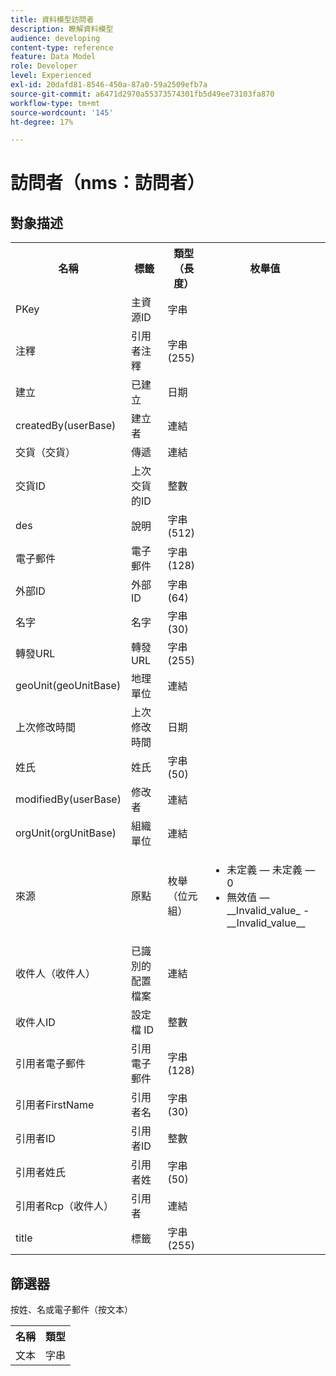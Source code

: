 ```yaml
---
title: 資料模型訪問者
description: 瞭解資料模型
audience: developing
content-type: reference
feature: Data Model
role: Developer
level: Experienced
exl-id: 20dafd81-8546-450a-87a0-59a2509efb7a
source-git-commit: a6471d2970a55373574301fb5d49ee73103fa870
workflow-type: tm+mt
source-wordcount: '145'
ht-degree: 17%

---
```


# 訪問者（nms：訪問者）

## 對象描述

<table>
    <tr>
        <th>名稱</th>
        <th>標籤</th>
        <th>類型（長度）</th>
        <th>枚舉值</th>
    </tr>
    <tr>
        <td>PKey</td>
        <td>主資源ID</td>
        <td>字串 </td>
        <td> </td>
    </tr>
    <tr>
        <td>注釋</td>
        <td>引用者注釋</td>
        <td>字串(255)</td>
        <td> </td>
    </tr>
    <tr>
        <td>建立</td>
        <td>已建立</td>
        <td>日期 </td>
        <td> </td>
    </tr>
    <tr>
        <td>createdBy(userBase)</td>
        <td>建立者</td>
        <td>連結 </td>
        <td> </td>
    </tr>
    <tr>
        <td>交貨（交貨）</td>
        <td>傳遞</td>
        <td>連結 </td>
        <td> </td>
    </tr>
    <tr>
        <td>交貨ID</td>
        <td>上次交貨的ID</td>
        <td>整數 </td>
        <td> </td>
    </tr>
    <tr>
        <td>des</td>
        <td>說明</td>
        <td>字串(512)</td>
        <td> </td>
    </tr>
    <tr>
        <td>電子郵件</td>
        <td>電子郵件</td>
        <td>字串(128)</td>
        <td> </td>
    </tr>
    <tr>
        <td>外部ID</td>
        <td>外部ID</td>
        <td>字串(64)</td>
        <td> </td>
    </tr>
    <tr>
        <td>名字</td>
        <td>名字</td>
        <td>字串(30)</td>
        <td> </td>
    </tr>
    <tr>
        <td>轉發URL</td>
        <td>轉發URL</td>
        <td>字串(255)</td>
        <td> </td>
    </tr>
    <tr>
        <td>geoUnit(geoUnitBase)</td>
        <td>地理單位</td>
        <td>連結 </td>
        <td> </td>
    </tr>
    <tr>
        <td>上次修改時間</td>
        <td>上次修改時間</td>
        <td>日期 </td>
        <td> </td>
    </tr>
    <tr>
        <td>姓氏</td>
        <td>姓氏</td>
        <td>字串(50)</td>
        <td> </td>
    </tr>
    <tr>
        <td>modifiedBy(userBase)</td>
        <td>修改者</td>
        <td>連結 </td>
        <td> </td>
    </tr>
    <tr>
        <td>orgUnit(orgUnitBase)</td>
        <td>組織單位</td>
        <td>連結 </td>
        <td> </td>
    </tr>
    <tr>
        <td>來源</td>
        <td>原點</td>
        <td>枚舉（位元組） </td>
        <td>
            <ul>
            <li>未定義 — 未定義 — 0</li>
            <li>無效值 — __Invalid_value_ - __Invalid_value__</li>
            </ul>
        </td>
    </tr>
    <tr>
        <td>收件人（收件人）</td>
        <td>已識別的配置檔案</td>
        <td>連結 </td>
        <td> </td>
    </tr>
    <tr>
        <td>收件人ID</td>
        <td>設定檔 ID</td>
        <td>整數 </td>
        <td> </td>
    </tr>
    <tr>
        <td>引用者電子郵件</td>
        <td>引用電子郵件</td>
        <td>字串(128)</td>
        <td> </td>
    </tr>
    <tr>
        <td>引用者FirstName</td>
        <td>引用者名</td>
        <td>字串(30)</td>
        <td> </td>
    </tr>
    <tr>
        <td>引用者ID</td>
        <td>引用者ID</td>
        <td>整數 </td>
        <td> </td>
    </tr>
    <tr>
        <td>引用者姓氏</td>
        <td>引用者姓</td>
        <td>字串(50)</td>
        <td> </td>
    </tr>
    <tr>
        <td>引用者Rcp（收件人）</td>
        <td>引用者</td>
        <td>連結 </td>
        <td> </td>
    </tr>
    <tr>
        <td>title</td>
        <td>標籤</td>
        <td>字串(255)</td>
        <td> </td>
    </tr>
</table>

## 篩選器

按姓、名或電子郵件（按文本）</p>

<table>
        <tr>
        <th>名稱</th>
        <th>類型</th>
        </tr>
        <tr>
        <td>文本</td>
        <td>字串</td>
        </tr>
    </table>
